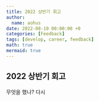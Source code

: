 ```yaml
---
title: 2022 상반기 회고
author:
  name: aohus
date: 2022-08-10 00:00:00 +0
categories: [Feedback]
tags: [develop, career, feedback]
math: true
mermaid: true
---
```


## 2022 상반기 회고

무엇을 했나?
다시
